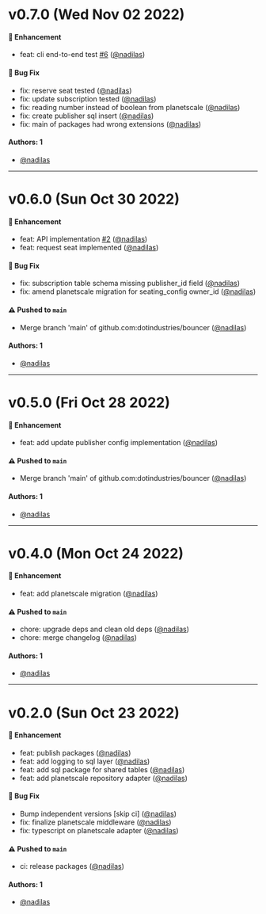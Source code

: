 # v0.7.0 (Wed Nov 02 2022)

#### 🚀 Enhancement

- feat: cli end-to-end test [#6](https://github.com/dotindustries/bouncer/pull/6) ([@nadilas](https://github.com/nadilas))

#### 🐛 Bug Fix

- fix: reserve seat tested ([@nadilas](https://github.com/nadilas))
- fix: update subscription tested ([@nadilas](https://github.com/nadilas))
- fix: reading number instead of boolean from planetscale ([@nadilas](https://github.com/nadilas))
- fix: create publisher sql insert ([@nadilas](https://github.com/nadilas))
- fix: main of packages had wrong extensions ([@nadilas](https://github.com/nadilas))

#### Authors: 1

- [@nadilas](https://github.com/nadilas)

---

# v0.6.0 (Sun Oct 30 2022)

#### 🚀 Enhancement

- feat: API implementation [#2](https://github.com/dotindustries/bouncer/pull/2) ([@nadilas](https://github.com/nadilas))
- feat: request seat implemented ([@nadilas](https://github.com/nadilas))

#### 🐛 Bug Fix

- fix: subscription table schema missing publisher_id field ([@nadilas](https://github.com/nadilas))
- fix: amend planetscale migration for seating_config owner_id ([@nadilas](https://github.com/nadilas))

#### ⚠️ Pushed to `main`

- Merge branch 'main' of github.com:dotindustries/bouncer ([@nadilas](https://github.com/nadilas))

#### Authors: 1

- [@nadilas](https://github.com/nadilas)

---

# v0.5.0 (Fri Oct 28 2022)

#### 🚀 Enhancement

- feat: add update publisher config implementation ([@nadilas](https://github.com/nadilas))

#### ⚠️ Pushed to `main`

- Merge branch 'main' of github.com:dotindustries/bouncer ([@nadilas](https://github.com/nadilas))

#### Authors: 1

- [@nadilas](https://github.com/nadilas)

---

# v0.4.0 (Mon Oct 24 2022)

#### 🚀 Enhancement

- feat: add planetscale migration ([@nadilas](https://github.com/nadilas))

#### ⚠️ Pushed to `main`

- chore: upgrade deps and clean old deps ([@nadilas](https://github.com/nadilas))
- chore: merge changelog ([@nadilas](https://github.com/nadilas))

#### Authors: 1

- [@nadilas](https://github.com/nadilas)

---

# v0.2.0 (Sun Oct 23 2022)

#### 🚀 Enhancement

- feat: publish packages ([@nadilas](https://github.com/nadilas))
- feat: add logging to sql layer ([@nadilas](https://github.com/nadilas))
- feat: add sql package for shared tables ([@nadilas](https://github.com/nadilas))
- feat: add planetscale repository adapter ([@nadilas](https://github.com/nadilas))

#### 🐛 Bug Fix

- Bump independent versions \[skip ci\] ([@nadilas](https://github.com/nadilas))
- fix: finalize planetscale middleware ([@nadilas](https://github.com/nadilas))
- fix: typescript on planetscale adapter ([@nadilas](https://github.com/nadilas))

#### ⚠️ Pushed to `main`

- ci: release packages ([@nadilas](https://github.com/nadilas))

#### Authors: 1

- [@nadilas](https://github.com/nadilas)
